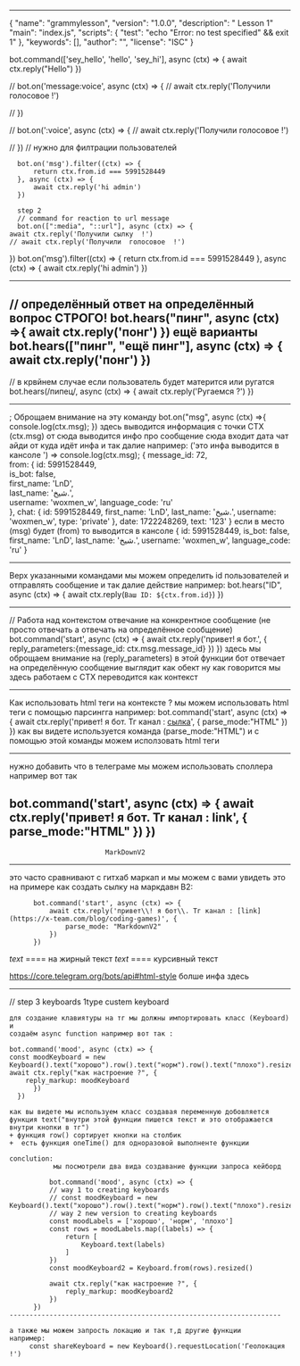 
<!-- Lesson 1 
проект начинается с команды :
    npm init -y
----------------------------------------описание--------------------------------------------------------------
Команда npm init -y выполняет инициализацию нового проекта Node.js с помощью npm (Node Package Manager)
 и создает файл package.json с настройками по умолчанию. Это сокращенная версия команды npm init, 
 которая задает проекту несколько вопросов для настройки, таких как имя проекта, версия, описание, 
 точка входа, команда тестирования и т. д.

С флагом -y или --yes, команда использует значения по умолчанию для всех этих вопросов, 
создавая файл package.json без каких-либо дополнительных вводов от пользователя. 
Это удобно для быстрой инициализации проекта, когда вам не нужно настраивать параметры вручную.
*/

после этого у нас создается папка package.json 
в моём случае вот так вот : -->
---------------------------------------------------------------------------------------------------------------
{
  "name": "grammylesson",
  "version": "1.0.0",
  "description": " Lesson 1" 
  "main": "index.js",
  "scripts": {
    "test": "echo \"Error: no test specified\" && exit 1"
  },
  "keywords": [],
  "author": "",
  "license": "ISC"
}

<!-- welcome system for users  -->
  bot.command(['sey_hello', 'hello', 'sey_hi'], async (ctx) => {
    await ctx.reply("Hello")
})

<!-- // command for reply to voice message -->
<!-- // first way 1 -->
// bot.on('message:voice', async (ctx) => {
//     await ctx.reply('Получили голосовое !')

// })
<!-- // secend way 2 -->
// bot.on(':voice', async (ctx) => {
//     await ctx.reply('Получили голосовое !')

// })
// нужно для филтрации пользователей

      bot.on('msg').filter((ctx) => {
          return ctx.from.id === 5991528449
      }, async (ctx) => {
          await ctx.reply('hi admin')
      })

      step 2
      // command for reaction to url message 
      bot.on([":media", "::url"], async (ctx) => {
    await ctx.reply('Получили сылку  !')
    // await ctx.reply('Получили  голосовое  !')

})
bot.on('msg').filter((ctx) => {
    return ctx.from.id === 5991528449 
}, async (ctx) => {
    await ctx.reply('hi admin')
})

-------------------------------------------------------
// определённый ответ на определённый вопрос СТРОГО!
    bot.hears("пинг", async (ctx) =>{
        await ctx.reply('понг')
    })
    ещё варианты 
    bot.hears(["пинг", "ещё пинг"], async (ctx) => {
        await ctx.reply('понг')
    })
------------------------------------------
// в крвйнем случае если пользователь будет матерится или ругатся 
    bot.hears(/пипец/, async (ctx) => {
    await ctx.reply('Ругаемся ?')
})

-----------------------------------------
; Оброщаем внимание на эту команду 
        bot.on("msg", async (ctx) =>{
            console.log(ctx.msg);
        })
        здесь выводится информация с точки CTX (ctx.msg) 
        от сюда выводится инфо про сообщение сюда входит дата чат айди от куда идёт инфа и так далие 
        например: ('это инфа выводится в кансоле ') => console.log(ctx.msg);
          {
        message_id: 72,        
        from: {
          id: 5991528449,      
          is_bot: false,       
          first_name: 'LnD',   
          last_name: 'شيخ.',   
          username: 'woxmen_w',
          language_code: 'ru'  
        },
        chat: {
          id: 5991528449,
          first_name: 'LnD',
          last_name: 'شيخ.',
          username: 'woxmen_w',
          type: 'private'
        },
        date: 1722248269,
        text: '123'
      }
      если в место (msg) будет (from) то 
      выводится в кансоле 
       {
        id: 5991528449,
        is_bot: false,
        first_name: 'LnD',
        last_name: 'شيخ.',
        username: 'woxmen_w',
        language_code: 'ru'
      }

----------------------------------------------------
Верх указанными командами мы можем определить id пользователей и отправлять сообщение и так далие действие 
например: 
        bot.hears("ID", async (ctx) => {
            await ctx.reply(`Ваш ID: ${ctx.from.id}`)
        })

-----------------------------------------------------------------------------------------------
// Работа над контекстом отвечание на конкрентное сообщение (не просто отвечать а отвечать на определённое сообщение)
      bot.command('start', async (ctx) => {
    await ctx.reply('привет! я бот.', {
        reply_parameters:{message_id: ctx.msg.message_id}
        })
    })
  здесь мы оброщаем внимание на (reply_parameters) в этой функции бот отвечает на определённую сообщение 
  выглядит как обект 
  ну как говорится мы здесь работаем с CTX переводится как контекст 

--------------------------------------------------------------------------------------------------
Как использовать html теги на контексте ?
мы можем использовать html теги с помощью парсингга например:
        bot.command('start', async (ctx) => {
    await ctx.reply('привет! я бот. Тг канал : <a href="https://x-team.com/blog/coding-games">сылка</a>', {
       parse_mode:"HTML"
          })
      })
      как вы видете используется команда  (parse_mode:"HTML") и с помощью этой команды можем исползовать html теги  

----------------------------------------------------------------------------------
нужно добавить что в телеграме мы можем использовать споллера например вот так

bot.command('start', async (ctx) => {
    await ctx.reply('привет! я бот. Тг канал : <span class="tg-spoiler">link</span>', {
       parse_mode:"HTML"
    })
})
--------------------------------------------------------------------------------
                            MarkDownV2
--------------------------------------------------------------------------------
это часто сравнивают с гитхаб маркап и мы можем с вами увидеть это на примере 
как создать сылку на маркдавн В2:

          bot.command('start', async (ctx) => {
              await ctx.reply('привет\\! я бот\\. Тг канал : [link](https://x-team.com/blog/coding-games)', {
                  parse_mode: "MarkdownV2"
              })
          })
*text* ==== на жирный текст
_text_ ==== курсивный текст

https://core.telegram.org/bots/api#html-style болше инфа здесь 

-------------------------------------------------------------------------------
// step 3 keyboards
    1type custem keyboard 

    для создание клавиятуры на тг мы должны импортировать класс (Keyboard) и
    создаём async function например вот так :

    bot.command('mood', async (ctx) => {
    const moodKeyboard = new Keyboard().text("хорошо").row().text("норм").row().text("плохо").resized()
    await ctx.reply("как настроение ?", {
        reply_markup: moodKeyboard
          })
      })
    
    как вы видете мы используем класс создавая переменную добовляется функция text("внутри этой функции пишется текст и это отображается внутри кнопки в тг") 
    + функция row() сортирует кнопки на столбик 
    +  есть функция oneTime() для одноразовой выполненте функции 

    conclution: 
               мы посмотрели два вида создавание функции запроса кейборд

              bot.command('mood', async (ctx) => {
              // way 1 to creating keyboards
              // const moodKeyboard = new Keyboard().text("хорошо").row().text("норм").row().text("плохо").resized()
              // way 2 new version to creating keyboards
              const moodLabels = ['хорошо', 'норм', 'плохо']
              const rows = moodLabels.map((labels) => {
                  return [
                      Keyboard.text(labels)
                  ]
              })
              const moodKeyboard2 = Keyboard.from(rows).resized()

              await ctx.reply("как настроение ?", {
                  reply_markup: moodKeyboard2
              })
          })
    --------------------------------------------------------------------

    а также мы можем запрость локацию и так т,д другие функции 
    например:
         const shareKeyboard = new Keyboard().requestLocation('Геолокация !')





    
  
    
